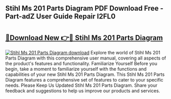 ## Stihl Ms 201 Parts Diagram PDF Download Free - Part-adZ User Guide Repair I2FL0

# <h2><a href="http://dfu8zij.blite.top/?on=Stihl+Ms+201+Parts+Diagram">🔗Download New 👉🔴 Stihl Ms 201 Parts Diagram</a></h2>

[![Stihl Ms 201 Parts Diagram download](https://i.imgur.com/lujVjoI.png)](http://dfu8zij.blite.top/?on=Stihl+Ms+201+Parts+Diagram)
Explore the world of Stihl Ms 201 Parts Diagram with this comprehensive user manual, covering all aspects of the product's features and functionality. Familiarize Yourself Before you begin, take a moment to familiarize yourself with the functions and capabilities of your new Stihl Ms 201 Parts Diagram. This Stihl Ms 201 Parts Diagram features a comprehensive set of features to cater to your specific needs. Please Keep Us Updated Stihl Ms 201 Parts Diagram. Share your feedback and suggestions to help us improve our products and services.
